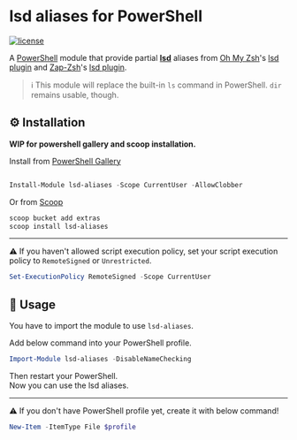 # lsd aliases for PowerShell

[![license](https://img.shields.io/github/license/gluons/powershell-git-aliases.svg?style=flat-square)](./LICENSE)


A [PowerShell](https://microsoft.com/powershell) module that provide partial
**[lsd](https://github.com/lsd-rs/lsd)** aliases from [Oh My
Zsh](https://github.com/robbyrussell/oh-my-zsh)'s [lsd
plugin](https://github.com/yuhonas/zsh-aliases-lsd) and [Zap-Zsh](https://github.com/zap-zsh/zap)'s [lsd plugin](https://github.com/wintermi/zsh-lsd).


> ℹ️ This module will replace the built-in `ls` command in PowerShell. `dir`
> remains usable, though.


## ⚙️ Installation

**WIP for powershell gallery and scoop installation.**

Install from [PowerShell
Gallery](https://www.powershellgallery.com/packages/lsd-aliases/)


```powershell

Install-Module lsd-aliases -Scope CurrentUser -AllowClobber

```

Or from
[Scoop](https://github.com/ScoopInstaller/Extras/blob/master/bucket/lsd-aliases.json)


```powershell
scoop bucket add extras
scoop install lsd-aliases
```

---

⚠️ If you haven't allowed script execution policy, set your script execution
policy to `RemoteSigned` or `Unrestricted`.

```powershell
Set-ExecutionPolicy RemoteSigned -Scope CurrentUser
```

## 🛂 Usage

You have to import the module to use `lsd-aliases`.

Add below command into your PowerShell profile.

```powershell
Import-Module lsd-aliases -DisableNameChecking
```

Then restart your PowerShell.  
Now you can use the lsd aliases.

---

⚠️ If you don't have PowerShell profile yet, create it with below command!

```powershell
New-Item -ItemType File $profile
```
